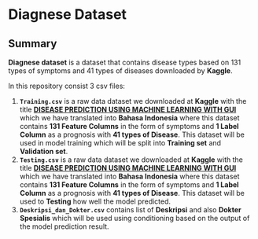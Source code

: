 # Diagnese Dataset

## Summary
**Diagnese dataset** is a dataset that contains disease types based on 131 types of symptoms and 41 types of diseases downloaded by **Kaggle**.

In this repository consist  3 csv files:

1. **`Training.csv`** is a raw data dataset we downloaded at **Kaggle** with the title [**DISEASE PREDICTION USING MACHINE LEARNING WITH GUI**](https://www.kaggle.com/datasets/neelima98/disease-prediction-using-machine-learning?select=Training.csv) which we have translated into **Bahasa Indonesia** where this dataset contains **131 Feature Columns** in the form of symptoms and **1 Label Column** as a prognosis with **41 types of Disease**. This dataset will be used in model training which will be split into **Training set** and **Validation set**.
2. **`Testing.csv`** is a raw data dataset we downloaded at **Kaggle** with the title [**DISEASE PREDICTION USING MACHINE LEARNING WITH GUI**](https://www.kaggle.com/datasets/neelima98/disease-prediction-using-machine-learning?select=Testing.csv) which we have translated into **Bahasa Indonesia** where this dataset contains **131 Feature Columns** in the form of symptoms and **1 Label Column** as a prognosis with **41 types of Disease**. This dataset will be used to **Testing** how well the model predicted.
3. **`Deskripsi_dan_Dokter.csv`** contains list of **Deskripsi** and also **Dokter Spesialis** which will be used using conditioning based on the output of the model prediction result. 
